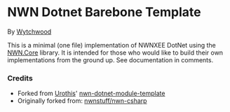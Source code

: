 # NWN Dotnet Barebone Template #
By [Wytchwood](https://github.com/Wytchwood "Wytchwood")

This is a minimal (one file) implementation of NWNXEE DotNet using the [NWN.Core](https://github.com/nwn-dotnet/NWN.Core) library. It is intended for those who would like to build their own implementations from the ground up. See documentation in comments.

### Credits ###
* Forked from [Urothis](https://github.com/urothis)' [nwn-dotnet-module-template](https://github.com/urothis/nwn-dotnet-module-template)
* Originally forked from: [nwnstuff/nwn-csharp](https://github.com/nwnstuff/nwn-csharp/)
